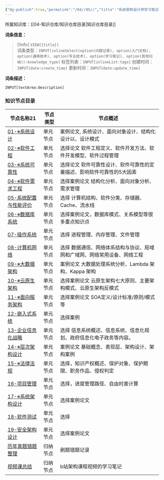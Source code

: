 ```yaml
---
{"dg-publish":true,"permalink":"/04//05//","title":"系统架构设计师学习笔记","tags":["软考","系统架构设计师"]}
---
```



所属知识库：[[04-知识仓库/知识仓库目录\|知识仓库目录]]

**词条信息：**

> [!info] `VIEW[{title}]`  
> 词条类型：`INPUT[inlineSelect(option(问题记录), option(入门文档), option(通用技术), option(专业技术), option(学习笔记), option(其他归纳)):knowledge_type]` 标签列表：`INPUT[inlineList:tags]` 创建时间：`INPUT[date:create_time]` 更新时间：`INPUT[date:update_time]`

**词条描述：**

`INPUT[textArea:description]`

### 知识节点目录

<div><table class="dataview table-view-table"><thead class="table-view-thead"><tr class="table-view-tr-header"><th class="table-view-th"><span data-tag-name="p" class="el-p">节点名称</span><span class="dataview small-text">21</span></th><th class="table-view-th"><span data-tag-name="p" class="el-p">节点类型</span></th><th class="table-view-th"><span data-tag-name="p" class="el-p">节点概述</span></th></tr></thead><tbody class="table-view-tbody"><tr><td><span data-tag-name="p" class="el-p"><a data-tooltip-position="top" aria-label="04-知识仓库/知识单元/05-学习笔记/系统架构设计师学习笔记/01-※系统设计.md" data-href="04-知识仓库/知识单元/05-学习笔记/系统架构设计师学习笔记/01-※系统设计.md" href="04-知识仓库/知识单元/05-学习笔记/系统架构设计师学习笔记/01-※系统设计.md" class="internal-link" target="_blank" rel="noopener nofollow">01-※系统设计</a></span></td><td><span data-tag-name="p" class="el-p">单元节点</span></td><td><span data-tag-name="p" class="el-p">案例论文, 系统设计、面向对象设计、结构化设计以、设计模式</span></td></tr><tr><td><span data-tag-name="p" class="el-p"><a data-tooltip-position="top" aria-label="04-知识仓库/知识单元/05-学习笔记/系统架构设计师学习笔记/02-※软件工程.md" data-href="04-知识仓库/知识单元/05-学习笔记/系统架构设计师学习笔记/02-※软件工程.md" href="04-知识仓库/知识单元/05-学习笔记/系统架构设计师学习笔记/02-※软件工程.md" class="internal-link" target="_blank" rel="noopener nofollow">02-※软件工程</a></span></td><td><span data-tag-name="p" class="el-p">单元节点</span></td><td><span data-tag-name="p" class="el-p">选择论文 软件工程定义、软件开发方法、软件开发模型、软件过程管理</span></td></tr><tr><td><span data-tag-name="p" class="el-p"><a data-tooltip-position="top" aria-label="04-知识仓库/知识单元/05-学习笔记/系统架构设计师学习笔记/03-※系统可靠性.md" data-href="04-知识仓库/知识单元/05-学习笔记/系统架构设计师学习笔记/03-※系统可靠性.md" href="04-知识仓库/知识单元/05-学习笔记/系统架构设计师学习笔记/03-※系统可靠性.md" class="internal-link" target="_blank" rel="noopener nofollow">03-※系统可靠性</a></span></td><td><span data-tag-name="p" class="el-p">单元节点</span></td><td><span data-tag-name="p" class="el-p">选择论文 软件可靠性设计、软件可靠性的定量描述、影响软件可靠性的5大因素</span></td></tr><tr><td><span data-tag-name="p" class="el-p"><a data-tooltip-position="top" aria-label="04-知识仓库/知识单元/05-学习笔记/系统架构设计师学习笔记/04-※软件需求工程.md" data-href="04-知识仓库/知识单元/05-学习笔记/系统架构设计师学习笔记/04-※软件需求工程.md" href="04-知识仓库/知识单元/05-学习笔记/系统架构设计师学习笔记/04-※软件需求工程.md" class="internal-link" target="_blank" rel="noopener nofollow">04-※软件需求工程</a></span></td><td><span data-tag-name="p" class="el-p">单元节点</span></td><td><span data-tag-name="p" class="el-p">选择案例论文 结构化分析、面向对象分析、需求管理</span></td></tr><tr><td><span data-tag-name="p" class="el-p"><a data-tooltip-position="top" aria-label="04-知识仓库/知识单元/05-学习笔记/系统架构设计师学习笔记/05-系统配置与性能评价.md" data-href="04-知识仓库/知识单元/05-学习笔记/系统架构设计师学习笔记/05-系统配置与性能评价.md" href="04-知识仓库/知识单元/05-学习笔记/系统架构设计师学习笔记/05-系统配置与性能评价.md" class="internal-link" target="_blank" rel="noopener nofollow">05-系统配置与性能评价</a></span></td><td><span data-tag-name="p" class="el-p">单元节点</span></td><td><span data-tag-name="p" class="el-p">选择 计算机结构、软件分类、存储器、Cache、流水线</span></td></tr><tr><td><span data-tag-name="p" class="el-p"><a data-tooltip-position="top" aria-label="04-知识仓库/知识单元/05-学习笔记/系统架构设计师学习笔记/06-※数据库系统.md" data-href="04-知识仓库/知识单元/05-学习笔记/系统架构设计师学习笔记/06-※数据库系统.md" href="04-知识仓库/知识单元/05-学习笔记/系统架构设计师学习笔记/06-※数据库系统.md" class="internal-link" target="_blank" rel="noopener nofollow">06-※数据库系统</a></span></td><td><span data-tag-name="p" class="el-p">单元节点</span></td><td><span data-tag-name="p" class="el-p">选择案例论文，数据库模式、关系模型等很多重点知识点</span></td></tr><tr><td><span data-tag-name="p" class="el-p"><a data-tooltip-position="top" aria-label="04-知识仓库/知识单元/05-学习笔记/系统架构设计师学习笔记/07-操作系统.md" data-href="04-知识仓库/知识单元/05-学习笔记/系统架构设计师学习笔记/07-操作系统.md" href="04-知识仓库/知识单元/05-学习笔记/系统架构设计师学习笔记/07-操作系统.md" class="internal-link" target="_blank" rel="noopener nofollow">07-操作系统</a></span></td><td><span data-tag-name="p" class="el-p">单元节点</span></td><td><span data-tag-name="p" class="el-p">选择 进程管理、内存管理、文件管理</span></td></tr><tr><td><span data-tag-name="p" class="el-p"><a data-tooltip-position="top" aria-label="04-知识仓库/知识单元/05-学习笔记/系统架构设计师学习笔记/08-计算机网络.md" data-href="04-知识仓库/知识单元/05-学习笔记/系统架构设计师学习笔记/08-计算机网络.md" href="04-知识仓库/知识单元/05-学习笔记/系统架构设计师学习笔记/08-计算机网络.md" class="internal-link" target="_blank" rel="noopener nofollow">08-计算机网络</a></span></td><td><span data-tag-name="p" class="el-p">单元节点</span></td><td><span data-tag-name="p" class="el-p">选择 数据通信、网络体系结构与协议、局域网和广域网、网络常用设备、网络工程</span></td></tr><tr><td><span data-tag-name="p" class="el-p"><a data-tooltip-position="top" aria-label="04-知识仓库/知识单元/05-学习笔记/系统架构设计师学习笔记/09-※大数据架构.md" data-href="04-知识仓库/知识单元/05-学习笔记/系统架构设计师学习笔记/09-※大数据架构.md" href="04-知识仓库/知识单元/05-学习笔记/系统架构设计师学习笔记/09-※大数据架构.md" class="internal-link" target="_blank" rel="noopener nofollow">09-※大数据架构</a></span></td><td><span data-tag-name="p" class="el-p">单元节点</span></td><td><span data-tag-name="p" class="el-p">案例论文 大数据处理系统分析、Lambda 架构、Kappa 架构</span></td></tr><tr><td><span data-tag-name="p" class="el-p"><a data-tooltip-position="top" aria-label="04-知识仓库/知识单元/05-学习笔记/系统架构设计师学习笔记/10-※云原生架构.md" data-href="04-知识仓库/知识单元/05-学习笔记/系统架构设计师学习笔记/10-※云原生架构.md" href="04-知识仓库/知识单元/05-学习笔记/系统架构设计师学习笔记/10-※云原生架构.md" class="internal-link" target="_blank" rel="noopener nofollow">10-※云原生架构</a></span></td><td><span data-tag-name="p" class="el-p">单元节点</span></td><td><span data-tag-name="p" class="el-p">选择案例论文 云原生架构七大原则、主要架构模式、云原生架构反模式</span></td></tr><tr><td><span data-tag-name="p" class="el-p"><a data-tooltip-position="top" aria-label="04-知识仓库/知识单元/05-学习笔记/系统架构设计师学习笔记/11-※面向服务架构.md" data-href="04-知识仓库/知识单元/05-学习笔记/系统架构设计师学习笔记/11-※面向服务架构.md" href="04-知识仓库/知识单元/05-学习笔记/系统架构设计师学习笔记/11-※面向服务架构.md" class="internal-link" target="_blank" rel="noopener nofollow">11-※面向服务架构</a></span></td><td><span data-tag-name="p" class="el-p">单元节点</span></td><td><span data-tag-name="p" class="el-p">选择案例论文 SOA定义/设计标准/原则/模式等</span></td></tr><tr><td><span data-tag-name="p" class="el-p"><a data-tooltip-position="top" aria-label="04-知识仓库/知识单元/05-学习笔记/系统架构设计师学习笔记/12-嵌入式系统.md" data-href="04-知识仓库/知识单元/05-学习笔记/系统架构设计师学习笔记/12-嵌入式系统.md" href="04-知识仓库/知识单元/05-学习笔记/系统架构设计师学习笔记/12-嵌入式系统.md" class="internal-link" target="_blank" rel="noopener nofollow">12-嵌入式系统</a></span></td><td><span data-tag-name="p" class="el-p">单元节点</span></td><td><span data-tag-name="p" class="el-p">选择案例</span></td></tr><tr><td><span data-tag-name="p" class="el-p"><a data-tooltip-position="top" aria-label="04-知识仓库/知识单元/05-学习笔记/系统架构设计师学习笔记/13-企业信息化战略.md" data-href="04-知识仓库/知识单元/05-学习笔记/系统架构设计师学习笔记/13-企业信息化战略.md" href="04-知识仓库/知识单元/05-学习笔记/系统架构设计师学习笔记/13-企业信息化战略.md" class="internal-link" target="_blank" rel="noopener nofollow">13-企业信息化战略</a></span></td><td><span data-tag-name="p" class="el-p">单元节点</span></td><td><span data-tag-name="p" class="el-p">选择 信息系统概述、信息系统、信息化规划、政府信息化电子政务等内容。</span></td></tr><tr><td><span data-tag-name="p" class="el-p"><a data-tooltip-position="top" aria-label="04-知识仓库/知识单元/05-学习笔记/系统架构设计师学习笔记/14-※层次架构设计.md" data-href="04-知识仓库/知识单元/05-学习笔记/系统架构设计师学习笔记/14-※层次架构设计.md" href="04-知识仓库/知识单元/05-学习笔记/系统架构设计师学习笔记/14-※层次架构设计.md" class="internal-link" target="_blank" rel="noopener nofollow">14-※层次架构设计</a></span></td><td><span data-tag-name="p" class="el-p">单元节点</span></td><td><span data-tag-name="p" class="el-p">案例论文 基础概念、表现层、架构设计、架构案例</span></td></tr><tr><td><span data-tag-name="p" class="el-p"><a data-tooltip-position="top" aria-label="04-知识仓库/知识单元/05-学习笔记/系统架构设计师学习笔记/15-※法律法规.md" data-href="04-知识仓库/知识单元/05-学习笔记/系统架构设计师学习笔记/15-※法律法规.md" href="04-知识仓库/知识单元/05-学习笔记/系统架构设计师学习笔记/15-※法律法规.md" class="internal-link" target="_blank" rel="noopener nofollow">15-※法律法规</a></span></td><td><span data-tag-name="p" class="el-p">单元节点</span></td><td><span data-tag-name="p" class="el-p">选择，知识产权概述、保护对象、保护期限、职务作品、侵权判定</span></td></tr><tr><td><span data-tag-name="p" class="el-p"><a data-tooltip-position="top" aria-label="04-知识仓库/知识单元/05-学习笔记/系统架构设计师学习笔记/16-项目管理.md" data-href="04-知识仓库/知识单元/05-学习笔记/系统架构设计师学习笔记/16-项目管理.md" href="04-知识仓库/知识单元/05-学习笔记/系统架构设计师学习笔记/16-项目管理.md" class="internal-link" target="_blank" rel="noopener nofollow">16-项目管理</a></span></td><td><span data-tag-name="p" class="el-p">单元节点</span></td><td><span data-tag-name="p" class="el-p">选择，进度管理路径、自由时差计算</span></td></tr><tr><td><span data-tag-name="p" class="el-p"><a data-tooltip-position="top" aria-label="04-知识仓库/知识单元/05-学习笔记/系统架构设计师学习笔记/17-※系统架构设计.md" data-href="04-知识仓库/知识单元/05-学习笔记/系统架构设计师学习笔记/17-※系统架构设计.md" href="04-知识仓库/知识单元/05-学习笔记/系统架构设计师学习笔记/17-※系统架构设计.md" class="internal-link" target="_blank" rel="noopener nofollow">17-※系统架构设计</a></span></td><td><span data-tag-name="p" class="el-p">单元节点</span></td><td><span data-tag-name="p" class="el-p">选择案例论文</span></td></tr><tr><td><span data-tag-name="p" class="el-p"><a data-tooltip-position="top" aria-label="04-知识仓库/知识单元/05-学习笔记/系统架构设计师学习笔记/18-软件测试.md" data-href="04-知识仓库/知识单元/05-学习笔记/系统架构设计师学习笔记/18-软件测试.md" href="04-知识仓库/知识单元/05-学习笔记/系统架构设计师学习笔记/18-软件测试.md" class="internal-link" target="_blank" rel="noopener nofollow">18-软件测试</a></span></td><td><span data-tag-name="p" class="el-p">单元节点</span></td><td><span data-tag-name="p" class="el-p">选择</span></td></tr><tr><td><span data-tag-name="p" class="el-p"><a data-tooltip-position="top" aria-label="04-知识仓库/知识单元/05-学习笔记/系统架构设计师学习笔记/19-安全架构设计.md" data-href="04-知识仓库/知识单元/05-学习笔记/系统架构设计师学习笔记/19-安全架构设计.md" href="04-知识仓库/知识单元/05-学习笔记/系统架构设计师学习笔记/19-安全架构设计.md" class="internal-link" target="_blank" rel="noopener nofollow">19-安全架构设计</a></span></td><td><span data-tag-name="p" class="el-p">单元节点</span></td><td><span data-tag-name="p" class="el-p">选择案例论文</span></td></tr><tr><td><span data-tag-name="p" class="el-p"><a data-tooltip-position="top" aria-label="04-知识仓库/归纳目录/05-学习笔记/历年真题错题整理.md" data-href="04-知识仓库/归纳目录/05-学习笔记/历年真题错题整理.md" href="04-知识仓库/归纳目录/05-学习笔记/历年真题错题整理.md" class="internal-link" target="_blank" rel="noopener nofollow">历年真题错题整理</a></span></td><td><span data-tag-name="p" class="el-p">归纳节点</span></td><td><span data-tag-name="p" class="el-p">刷题错题记录</span></td></tr><tr><td><span data-tag-name="p" class="el-p"><a data-tooltip-position="top" aria-label="04-知识仓库/归纳目录/05-学习笔记/视频课总结.md" data-href="04-知识仓库/归纳目录/05-学习笔记/视频课总结.md" href="04-知识仓库/归纳目录/05-学习笔记/视频课总结.md" class="internal-link" target="_blank" rel="noopener nofollow">视频课总结</a></span></td><td><span data-tag-name="p" class="el-p">归纳节点</span></td><td><span data-tag-name="p" class="el-p">b站架构课程视频的学习笔记</span></td></tr></tbody></table></div>
